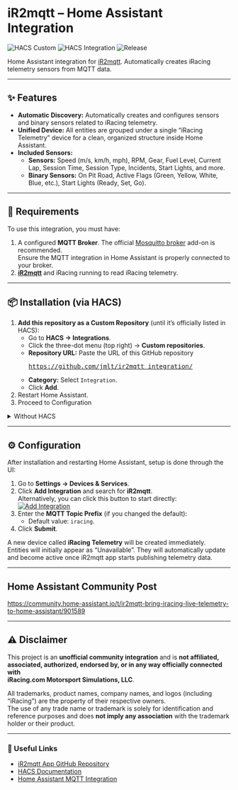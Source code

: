 # iR2mqtt – Home Assistant Integration

![HACS Custom](https://img.shields.io/badge/HACS-Custom-orange)
![HACS Integration](https://img.shields.io/badge/HACS-Integration-blue)
![Release](https://img.shields.io/github/v/release/jmlt/ir2mqtt_integration)

Home Assistant integration for [iR2mqtt](https://github.com/jmlt/ir2mqtt). Automatically creates iRacing telemetry sensors from MQTT data.

---

## ✨ Features

* **Automatic Discovery:** Automatically creates and configures sensors and binary sensors related to iRacing telemetry.  
* **Unified Device:** All entities are grouped under a single “iRacing Telemetry” device for a clean, organized structure inside Home Assistant.  
* **Included Sensors:**
  * **Sensors:** Speed (m/s, km/h, mph), RPM, Gear, Fuel Level, Current Lap, Session Time, Session Type, Incidents, Start Lights, and more.
  * **Binary Sensors:** On Pit Road, Active Flags (Green, Yellow, White, Blue, etc.), Start Lights (Ready, Set, Go).

---

## 🧩 Requirements

To use this integration, you must have:

1. A configured **MQTT Broker**. The official [Mosquitto broker](https://github.com/home-assistant/addons/tree/master/mosquitto) add-on is recommended.  
   Ensure the MQTT integration in Home Assistant is properly connected to your broker.  
2. **[iR2mqtt](https://github.com/jmlt/ir2mqtt)** and iRacing running to read iRacing telemetry.  

---

## 📦 Installation (via HACS)
 
1. **Add this repository as a Custom Repository** (until it’s officially listed in HACS):
   - Go to **HACS → Integrations**.
   - Click the three-dot menu (top right) → **Custom repositories**.
   - **Repository URL:** Paste the URL of this GitHub repository <pre>https://github.com/jmlt/ir2mqtt_integration/</pre>
   - **Category:** Select `Integration`.
   - Click **Add**.
2. Restart Home Assistant. 
3. Proceed to Configuration

<details>
<summary>Without HACS</summary>

1. Download the latest release of the iR2mqtt integration from [GitHub Releases)](https://github.com/jmlt/ir2mqtt_integration/releases).
2. Extract the downloaded files and place the ir2mqtt folder in your Home Assistant custom_components directory (usually located in the config/custom_components directory).
3. Restart your Home Assistant instance to load the new integration.
</details>

---

## ⚙️ Configuration

After installation and restarting Home Assistant, setup is done through the UI:

1. Go to **Settings → Devices & Services**.  
2. Click **Add Integration** and search for **iR2mqtt**.  
   Alternatively, you can click this button to start directly:  
   [![Add Integration](https://my.home-assistant.io/badges/config_flow_start.svg)](https://my.home-assistant.io/redirect/config_flow_start/?domain=ir2mqtt)
3. Enter the **MQTT Topic Prefix** (if you changed the default):
   * Default value: `iracing`.
4. Click **Submit**.

A new device called **iRacing Telemetry** will be created immediately.  
Entities will initially appear as “Unavailable”. They will automatically update and become active once iR2mqtt app starts publishing telemetry data.

---

## Home Assistant Community Post
https://community.home-assistant.io/t/ir2mqtt-bring-iracing-live-telemetry-to-home-assistant/901589

---
## ⚠️ Disclaimer

This project is an **unofficial community integration** and is **not affiliated, associated, authorized, endorsed by, or in any way officially connected with**  
**iRacing.com Motorsport Simulations, LLC**.

All trademarks, product names, company names, and logos (including “iRacing”) are the property of their respective owners.  
The use of any trade name or trademark is solely for identification and reference purposes and does **not imply any association** with the trademark holder or their product.

---

### 🏁 Useful Links

- [iR2mqtt App GitHub Repository](https://github.com/jmlt/ir2mqtt)  
- [HACS Documentation](https://hacs.xyz/docs/use)  
- [Home Assistant MQTT Integration](https://www.home-assistant.io/integrations/mqtt/)  
